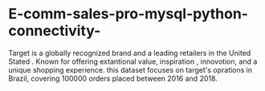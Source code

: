 # E-comm-sales-pro-mysql-python-connectivity-
Target is a globally recognized brand and a leading retailers in the United Stated . Known for offering extantional value, inspiration , innovotion, and a unique shopping experience. this dataset focuses on target's oprations in Brazil, covering 100000 orders placed between 2016 and 2018. 
